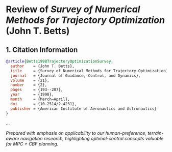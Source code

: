 # Review of *Survey of Numerical Methods for Trajectory Optimization* (John T. Betts)

## 1. Citation Information

``` bibtex
@article{Betts1998TrajectoryOptimizationSurvey,
  author    = {John T. Betts},
  title     = {Survey of Numerical Methods for Trajectory Optimization},
  journal   = {Journal of Guidance, Control, and Dynamics},
  volume    = {21},
  number    = {2},
  pages     = {193--207},
  year      = {1998},
  month     = {March–April},
  doi       = {10.2514/2.4231},
  publisher = {American Institute of Aeronautics and Astronautics}
}
```

...

*Prepared with emphasis on applicability to our human-preference,
terrain-aware navigation research, highlighting optimal-control concepts
valuable for MPC + CBF planning.*
